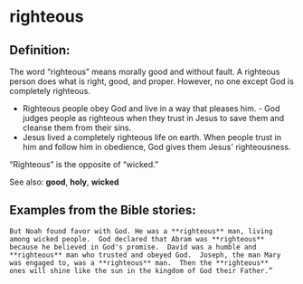 righteous
=========

Definition:
-----------

The word “righteous” means morally good and without fault. A righteous
person does what is right, good, and proper. However, no one except God
is completely righteous.

-   Righteous people obey God and live in a way that pleases him.  -
God judges people as righteous when they trust in Jesus to save them
    and cleanse them from their sins.
-   Jesus lived a completely righteous life on earth. When people trust
    in him and follow him in obedience, God gives them Jesus'
    righteousness.

“Righteous” is the opposite of “wicked.”

See also: **good**, **holy**, **wicked**

Examples from the Bible stories:
--------------------------------

    But Noah found favor with God. He was a **righteous** man, living
    among wicked people.  God declared that Abram was **righteous**
    because he believed in God's promise.  David was a humble and
    **righteous** man who trusted and obeyed God.  Joseph, the man Mary
    was engaged to, was a **righteous** man.  Then the **righteous**
    ones will shine like the sun in the kingdom of God their Father.”
